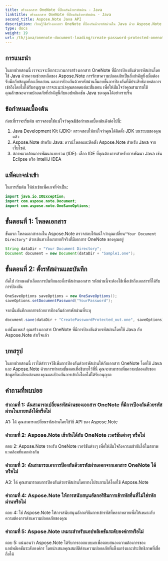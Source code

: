 ```yaml
---
title: สร้างเอกสาร OneNote ที่ป้องกันด้วยรหัสผ่าน - Java
linktitle: สร้างเอกสาร OneNote ที่ป้องกันด้วยรหัสผ่าน - Java
second_title: Aspose.Note Java API
description: เรียนรู้วิธีสร้างเอกสาร OneNote ที่ป้องกันด้วยรหัสผ่านใน Java ด้วย Aspose.Note เพิ่มความปลอดภัยโดยทำตามขั้นตอนการสอนทีละขั้นตอน
type: docs
weight: 19
url: /th/java/onenote-document-loading/create-password-protected-onenote/
---
```

## การแนะนำ

ในบทช่วยสอนนี้ เราจะเจาะลึกกระบวนการสร้างเอกสาร OneNote ที่มีการป้องกันด้วยรหัสผ่านโดยใช้ Java ด้วยความช่วยเหลือของ Aspose.Note การรักษาความปลอดภัยเป็นสิ่งสำคัญยิ่งเมื่อต้องรับมือกับข้อมูลที่ละเอียดอ่อน และการป้องกันด้วยรหัสผ่านก็มอบชั้นการป้องกันที่มีประสิทธิภาพต่อการเข้าถึงโดยไม่ได้รับอนุญาต เราจะแนะนำคุณตลอดแต่ละขั้นตอน เพื่อให้มั่นใจว่าคุณสามารถใช้คุณลักษณะความปลอดภัยที่สำคัญนี้กับแอปพลิเคชัน Java ของคุณได้อย่างราบรื่น

## ข้อกำหนดเบื้องต้น

ก่อนที่เราจะเริ่มต้น ตรวจสอบให้แน่ใจว่าคุณมีข้อกำหนดเบื้องต้นดังต่อไปนี้:

1. Java Development Kit (JDK): ตรวจสอบให้แน่ใจว่าคุณได้ติดตั้ง JDK บนระบบของคุณแล้ว
2. Aspose.Note สำหรับ Java: ดาวน์โหลดและติดตั้ง Aspose.Note สำหรับ Java จาก[เว็บไซต์](https://releases.aspose.com/note/java/).
3. สภาพแวดล้อมการพัฒนาแบบรวม (IDE): เลือก IDE ที่คุณต้องการสำหรับการพัฒนา Java เช่น Eclipse หรือ IntelliJ IDEA

## แพ็คเกจนำเข้า

ในการเริ่มต้น ให้นำเข้าแพ็คเกจที่จำเป็น:

```java
import java.io.IOException;
import com.aspose.note.Document;
import com.aspose.note.OneSaveOptions;
```

## ขั้นตอนที่ 1: โหลดเอกสาร

 ขั้นแรก โหลดเอกสารลงใน Aspose.Note ตรวจสอบให้แน่ใจว่าคุณเปลี่ยน`"Your Document Directory"` ด้วยเส้นทางไดเรกทอรีจริงที่มีเอกสาร OneNote ของคุณอยู่

```java
String dataDir = "Your Document Directory";
Document document = new Document(dataDir + "Sample1.one");
```

## ขั้นตอนที่ 2: ตั้งรหัสผ่านและบันทึก

ถัดไป กำหนดตัวเลือกการบันทึกและตั้งรหัสผ่านเอกสาร รหัสผ่านนี้จะต้องใช้เพื่อเข้าถึงเอกสารที่ได้รับการป้องกัน

```java
OneSaveOptions saveOptions = new OneSaveOptions();
saveOptions.setDocumentPassword("YourPassword");
```

จากนั้นบันทึกเอกสารด้วยการป้องกันด้วยรหัสผ่านที่ระบุ

```java
document.save(dataDir + "CreatePasswordProtected_out.one", saveOptions);
```

แค่นั้นแหละ! คุณสร้างเอกสาร OneNote ที่มีการป้องกันด้วยรหัสผ่านโดยใช้ Java กับ Aspose.Note สำเร็จแล้ว

## บทสรุป

ในบทช่วยสอนนี้ เราได้สำรวจวิธีเพิ่มการป้องกันด้วยรหัสผ่านให้กับเอกสาร OneNote โดยใช้ Java และ Aspose.Note ด้วยการทำตามขั้นตอนที่อธิบายไว้ที่นี่ คุณจะสามารถเพิ่มความปลอดภัยของข้อมูลที่ละเอียดอ่อนของคุณและป้องกันการเข้าถึงโดยไม่ได้รับอนุญาต

## คำถามที่พบบ่อย

### คำถามที่ 1: ฉันสามารถเปลี่ยนรหัสผ่านของเอกสาร OneNote ที่มีการป้องกันด้วยรหัสผ่านในภายหลังได้หรือไม่

A1: ได้ คุณสามารถเปลี่ยนรหัสผ่านโดยใช้วิธี API ของ Aspose.Note

### คำถามที่ 2: Aspose.Note เข้ากันได้กับ OneNote เวอร์ชันต่างๆ หรือไม่

ตอบ 2: Aspose.Note รองรับ OneNote เวอร์ชันต่างๆ เพื่อให้มั่นใจถึงความเข้ากันได้ในสภาพแวดล้อมที่แตกต่างกัน

### คำถามที่ 3: ฉันสามารถเอาการป้องกันด้วยรหัสผ่านออกจากเอกสาร OneNote ได้หรือไม่

A3: ได้ คุณสามารถลบการป้องกันด้วยรหัสผ่านโดยทางโปรแกรมได้โดยใช้ Aspose.Note

### คำถามที่ 4: Aspose.Note ให้การสนับสนุนอัลกอริธึมการเข้ารหัสอื่นที่ไม่ใช่รหัสผ่านหรือไม่

ตอบ 4: ใช่ Aspose.Note ให้การสนับสนุนอัลกอริธึมการเข้ารหัสที่หลากหลายเพื่อให้เหมาะกับความต้องการด้านความปลอดภัยของคุณ

### คำถามที่ 5: Aspose.Note เหมาะสำหรับแอปพลิเคชันระดับองค์กรหรือไม่

ตอบ 5: แน่นอนว่า Aspose.Note ได้รับการออกแบบมาเพื่อตอบสนองความต้องการของแอปพลิเคชันระดับองค์กร โดยนำเสนอคุณสมบัติด้านความปลอดภัยที่แข็งแกร่งและประสิทธิภาพที่เชื่อถือได้